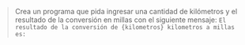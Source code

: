 > Crea un programa que pida ingresar una cantidad de kilómetros y el resultado de la conversión en millas con el siguiente mensaje: `El resultado de la conversión de {kilometros} kilometros a millas es: `

<style>
  .mu-browser {
    display: none;
  }
</style>